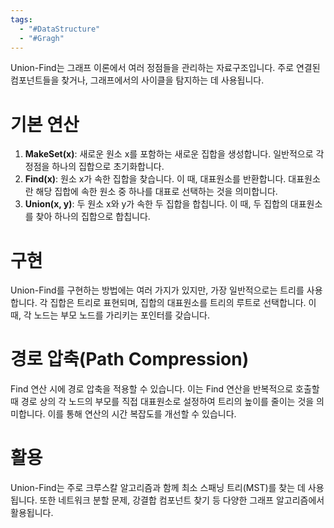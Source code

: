```yaml
---
tags:
  - "#DataStructure"
  - "#Gragh"
---
```


Union-Find는 그래프 이론에서 여러 정점들을 관리하는 자료구조입니다. 주로 연결된 컴포넌트들을 찾거나, 그래프에서의 사이클을 탐지하는 데 사용됩니다.
# 기본 연산

1. **MakeSet(x)**: 새로운 원소 x를 포함하는 새로운 집합을 생성합니다. 일반적으로 각 정점을 하나의 집합으로 초기화합니다.
2. **Find(x)**: 원소 x가 속한 집합을 찾습니다. 이 때, 대표원소를 반환합니다. 대표원소란 해당 집합에 속한 원소 중 하나를 대표로 선택하는 것을 의미합니다.
3. **Union(x, y)**: 두 원소 x와 y가 속한 두 집합을 합칩니다. 이 때, 두 집합의 대표원소를 찾아 하나의 집합으로 합칩니다.
# 구현
Union-Find를 구현하는 방법에는 여러 가지가 있지만, 가장 일반적으로는 트리를 사용합니다. 각 집합은 트리로 표현되며, 집합의 대표원소를 트리의 루트로 선택합니다. 이 때, 각 노드는 부모 노드를 가리키는 포인터를 갖습니다.
# 경로 압축(Path Compression)
Find 연산 시에 경로 압축을 적용할 수 있습니다. 이는 Find 연산을 반복적으로 호출할 때 경로 상의 각 노드의 부모를 직접 대표원소로 설정하여 트리의 높이를 줄이는 것을 의미합니다. 이를 통해 연산의 시간 복잡도를 개선할 수 있습니다.
# 활용
Union-Find는 주로 크루스칼 알고리즘과 함께 최소 스패닝 트리(MST)를 찾는 데 사용됩니다. 또한 네트워크 분할 문제, 강결합 컴포넌트 찾기 등 다양한 그래프 알고리즘에서 활용됩니다.